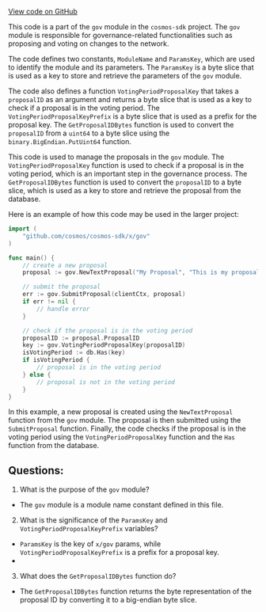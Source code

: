 [View code on GitHub](https://github.com/cosmos/cosmos-sdk/blob/main/x/gov/migrations/v4/keys.go)

This code is a part of the `gov` module in the `cosmos-sdk` project. The `gov` module is responsible for governance-related functionalities such as proposing and voting on changes to the network. 

The code defines two constants, `ModuleName` and `ParamsKey`, which are used to identify the module and its parameters. The `ParamsKey` is a byte slice that is used as a key to store and retrieve the parameters of the `gov` module. 

The code also defines a function `VotingPeriodProposalKey` that takes a `proposalID` as an argument and returns a byte slice that is used as a key to check if a proposal is in the voting period. The `VotingPeriodProposalKeyPrefix` is a byte slice that is used as a prefix for the proposal key. The `GetProposalIDBytes` function is used to convert the `proposalID` from a `uint64` to a byte slice using the `binary.BigEndian.PutUint64` function. 

This code is used to manage the proposals in the `gov` module. The `VotingPeriodProposalKey` function is used to check if a proposal is in the voting period, which is an important step in the governance process. The `GetProposalIDBytes` function is used to convert the `proposalID` to a byte slice, which is used as a key to store and retrieve the proposal from the database. 

Here is an example of how this code may be used in the larger project:

```go
import (
    "github.com/cosmos/cosmos-sdk/x/gov"
)

func main() {
    // create a new proposal
    proposal := gov.NewTextProposal("My Proposal", "This is my proposal")

    // submit the proposal
    err := gov.SubmitProposal(clientCtx, proposal)
    if err != nil {
        // handle error
    }

    // check if the proposal is in the voting period
    proposalID := proposal.ProposalID
    key := gov.VotingPeriodProposalKey(proposalID)
    isVotingPeriod := db.Has(key)
    if isVotingPeriod {
        // proposal is in the voting period
    } else {
        // proposal is not in the voting period
    }
}
``` 

In this example, a new proposal is created using the `NewTextProposal` function from the `gov` module. The proposal is then submitted using the `SubmitProposal` function. Finally, the code checks if the proposal is in the voting period using the `VotingPeriodProposalKey` function and the `Has` function from the database.
## Questions: 
 1. What is the purpose of the `gov` module?
- The `gov` module is a module name constant defined in this file.

2. What is the significance of the `ParamsKey` and `VotingPeriodProposalKeyPrefix` variables?
- `ParamsKey` is the key of `x/gov` params, while `VotingPeriodProposalKeyPrefix` is a prefix for a proposal key.
- 

3. What does the `GetProposalIDBytes` function do?
- The `GetProposalIDBytes` function returns the byte representation of the proposal ID by converting it to a big-endian byte slice.